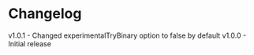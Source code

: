 
# Changelog

v1.0.1 - Changed experimentalTryBinary option to false by default
v1.0.0 - Initial release
